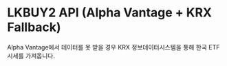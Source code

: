 # LKBUY2 API (Alpha Vantage + KRX Fallback)
Alpha Vantage에서 데이터를 못 받을 경우 KRX 정보데이터시스템을 통해 한국 ETF 시세를 가져옵니다.
